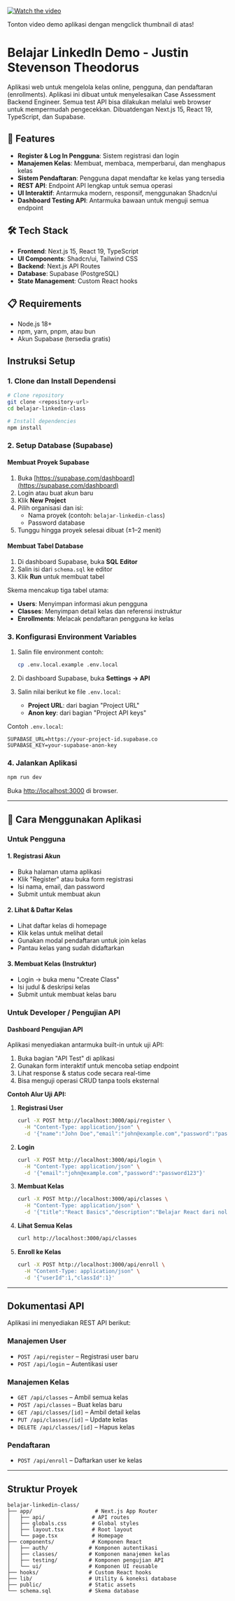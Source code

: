 [![Watch the video](https://raw.githubusercontent.com/justin-theodorus/belejar-linkedin-demo/main/thumbnail.png)](https://raw.githubusercontent.com/justin-theodorus/belejar-linkedin-demo/main/video_demo.mov)

Tonton video demo aplikasi dengan mengclick thumbnail di atas!

# Belajar LinkedIn Demo - Justin Stevenson Theodorus

Aplikasi web untuk mengelola kelas online, pengguna, dan pendaftaran (enrollments). Aplikasi ini dibuat untuk menyelesaikan Case Assessment Backend Engineer. Semua test API bisa dilakukan melalui web browser untuk mempermudah pengecekkan. Dibuatdengan Next.js 15, React 19, TypeScript, dan Supabase.

## 🚀 Features

* **Register & Log In Pengguna**: Sistem registrasi dan login
* **Manajemen Kelas**: Membuat, membaca, memperbarui, dan menghapus kelas
* **Sistem Pendaftaran**: Pengguna dapat mendaftar ke kelas yang tersedia
* **REST API**: Endpoint API lengkap untuk semua operasi
* **UI Interaktif**: Antarmuka modern, responsif, menggunakan Shadcn/ui
* **Dashboard Testing API**: Antarmuka bawaan untuk menguji semua endpoint

## 🛠️ Tech Stack

* **Frontend**: Next.js 15, React 19, TypeScript
* **UI Components**: Shadcn/ui, Tailwind CSS
* **Backend**: Next.js API Routes
* **Database**: Supabase (PostgreSQL)
* **State Management**: Custom React hooks

## 📋 Requirements

* Node.js 18+
* npm, yarn, pnpm, atau bun
* Akun Supabase (tersedia gratis)

## Instruksi Setup

### 1. Clone dan Install Dependensi

```bash
# Clone repository
git clone <repository-url>
cd belajar-linkedin-class

# Install dependencies
npm install
```

### 2. Setup Database (Supabase)

#### Membuat Proyek Supabase

1. Buka [https://supabase.com/dashboard](https://supabase.com/dashboard)
2. Login atau buat akun baru
3. Klik **New Project**
4. Pilih organisasi dan isi:
   * Nama proyek (contoh: `belajar-linkedin-class`)
   * Password database
5. Tunggu hingga proyek selesai dibuat (±1–2 menit)

#### Membuat Tabel Database

1. Di dashboard Supabase, buka **SQL Editor**
2. Salin isi dari `schema.sql` ke editor
3. Klik **Run** untuk membuat tabel

Skema mencakup tiga tabel utama:

* **Users**: Menyimpan informasi akun pengguna
* **Classes**: Menyimpan detail kelas dan referensi instruktur
* **Enrollments**: Melacak pendaftaran pengguna ke kelas

### 3. Konfigurasi Environment Variables

1. Salin file environment contoh:

   ```bash
   cp .env.local.example .env.local
   ```

2. Di dashboard Supabase, buka **Settings → API**

3. Salin nilai berikut ke file `.env.local`:

   * **Project URL**: dari bagian "Project URL"
   * **Anon key**: dari bagian "Project API keys"

Contoh `.env.local`:

```env
SUPABASE_URL=https://your-project-id.supabase.co
SUPABASE_KEY=your-supabase-anon-key
```

### 4. Jalankan Aplikasi

```bash
npm run dev
```

Buka [http://localhost:3000](http://localhost:3000) di browser.

---

## 🎯 Cara Menggunakan Aplikasi

### Untuk Pengguna

#### 1. Registrasi Akun

* Buka halaman utama aplikasi
* Klik "Register" atau buka form registrasi
* Isi nama, email, dan password
* Submit untuk membuat akun

#### 2. Lihat & Daftar Kelas

* Lihat daftar kelas di homepage
* Klik kelas untuk melihat detail
* Gunakan modal pendaftaran untuk join kelas
* Pantau kelas yang sudah didaftarkan

#### 3. Membuat Kelas (Instruktur)

* Login → buka menu "Create Class"
* Isi judul & deskripsi kelas
* Submit untuk membuat kelas baru

### Untuk Developer / Pengujian API

#### Dashboard Pengujian API

Aplikasi menyediakan antarmuka built-in untuk uji API:

1. Buka bagian "API Test" di aplikasi
2. Gunakan form interaktif untuk mencoba setiap endpoint
3. Lihat response & status code secara real-time
4. Bisa menguji operasi CRUD tanpa tools eksternal

**Contoh Alur Uji API:**

1. **Registrasi User**

   ```bash
   curl -X POST http://localhost:3000/api/register \
     -H "Content-Type: application/json" \
     -d '{"name":"John Doe","email":"john@example.com","password":"password123"}'
   ```

2. **Login**

   ```bash
   curl -X POST http://localhost:3000/api/login \
     -H "Content-Type: application/json" \
     -d '{"email":"john@example.com","password":"password123"}'
   ```

3. **Membuat Kelas**

   ```bash
   curl -X POST http://localhost:3000/api/classes \
     -H "Content-Type: application/json" \
     -d '{"title":"React Basics","description":"Belajar React dari nol","instructorId":1}'
   ```

4. **Lihat Semua Kelas**

   ```bash
   curl http://localhost:3000/api/classes
   ```

5. **Enroll ke Kelas**

   ```bash
   curl -X POST http://localhost:3000/api/enroll \
     -H "Content-Type: application/json" \
     -d '{"userId":1,"classId":1}'
   ```

---

## Dokumentasi API

Aplikasi ini menyediakan REST API berikut:

### Manajemen User

* `POST /api/register` – Registrasi user baru
* `POST /api/login` – Autentikasi user

### Manajemen Kelas

* `GET /api/classes` – Ambil semua kelas
* `POST /api/classes` – Buat kelas baru
* `GET /api/classes/[id]` – Ambil detail kelas
* `PUT /api/classes/[id]` – Update kelas
* `DELETE /api/classes/[id]` – Hapus kelas

### Pendaftaran

* `POST /api/enroll` – Daftarkan user ke kelas

---

## Struktur Proyek

```
belajar-linkedin-class/
├── app/                    # Next.js App Router
│   ├── api/               # API routes
│   ├── globals.css        # Global styles
│   ├── layout.tsx         # Root layout
│   └── page.tsx           # Homepage
├── components/            # Komponen React
│   ├── auth/             # Komponen autentikasi
│   ├── classes/          # Komponen manajemen kelas
│   ├── testing/          # Komponen pengujian API
│   └── ui/               # Komponen UI reusable
├── hooks/                # Custom React hooks
├── lib/                  # Utility & koneksi database
├── public/               # Static assets
└── schema.sql            # Skema database
```



